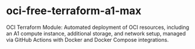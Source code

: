 # oci-free-terraform-a1-max
OCI Terraform Module: Automated deployment of OCI resources, including an A1 compute instance, additional storage, and network setup, managed via GitHub Actions with Docker and Docker Compose integrations.

